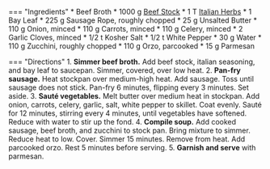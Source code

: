 === "Ingredients"
    * Beef Broth
        * 1000 g [Beef Stock](stocks/meat-stock.md)
        * 1 T [Italian Herbs](../../sauces-seasonings/seasonings/italian-herbs.md)
        * 1 Bay Leaf
    * 225 g Sausage Rope, roughly chopped
    * 25 g Unsalted Butter
    * 110 g Onion, minced
    * 110 g Carrots, minced
    * 110 g Celery, minced
    * 2 Garlic Cloves, minced
    * 1/2 t Kosher Salt
    * 1/2 t White Pepper
    * 30 g Water
    * 110 g Zucchini, roughly chopped
    * 110 g Orzo, parcooked
    * 15 g Parmesan

=== "Directions"
    1. **Simmer beef broth.** Add beef stock, italian seasoning, and bay leaf to saucepan. Simmer, covered, over low heat.
    2. **Pan-fry sausage.** Heat stockpan over medium-high heat. Add sausage. Toss until sausage does not stick. Pan-fry 6 minutes, flipping every 3 minutes. Set aside.
    3. **Sauté vegetables.** Melt butter over medium heat in stockpan. Add onion, carrots, celery, garlic, salt, white pepper to skillet. Coat evenly. Sauté for 12 minutes, stirring every 4 minutes, until vegetables have softened. Reduce with water to stir up the fond.
    4. **Compile soup.** Add cooked sausage, beef broth, and zucchini to stock pan. Bring mixture to simmer. Reduce heat to low. Cover. Simmer 15 minutes. Remove from heat. Add parcooked orzo. Rest 5 minutes before serving.
    5. **Garnish and serve** with parmesan.
